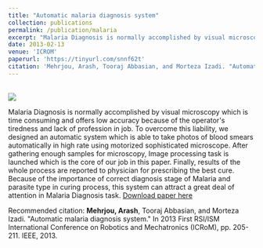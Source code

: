 ```yaml
---
title: "Automatic malaria diagnosis system"
collection: publications
permalink: /publication/malaria
excerpt: "Malaria Diagnosis is normally accomplished by visual microscopy which is time consuming and offers low accuracy because of the operator\'s tiredness and lack of profession in job. To overcome this liability, we designed an automatic system which is able to take photos of blood smears automatically in high rate using motorized sophisticated microscope. After gathering enough samples for microscopy, Image processing task is launched which is the core of our job in this paper. Finally, results of the whole process are reported to physician for prescribing the best cure. Because of the importance of correct diagnosis stage of Malaria and parasite type in curing process, this system can attract a great deal of attention in Malaria Diagnosis task."
date: 2013-02-13
venue: 'ICROM'
paperurl: 'https://tinyurl.com/snnf62t'
citation: 'Mehrjou, Arash, Tooraj Abbasian, and Morteza Izadi. "Automatic malaria diagnosis system." In 2013 First RSI/ISM International Conference on Robotics and Mechatronics (ICRoM), pp. 205-211. IEEE, 2013'
---
```

<br/><img src='{{site.baseurl}}/images/publications/blood_sample.png'>

Malaria Diagnosis is normally accomplished by visual microscopy which is time consuming and offers low accuracy because of the operator's tiredness and lack of profession in job. To overcome this liability, we designed an automatic system which is able to take photos of blood smears automatically in high rate using motorized sophisticated microscope. After gathering enough samples for microscopy, Image processing task is launched which is the core of our job in this paper. Finally, results of the whole process are reported to physician for prescribing the best cure. Because of the importance of correct diagnosis stage of Malaria and parasite type in curing process, this system can attract a great deal of attention in Malaria Diagnosis task.
[Download paper here](https://tinyurl.com/snnf62t)

Recommended citation: **Mehrjou, Arash**, Tooraj Abbasian, and Morteza Izadi. "Automatic malaria diagnosis system." In 2013 First RSI/ISM International Conference on Robotics and Mechatronics (ICRoM), pp. 205-211. IEEE, 2013.